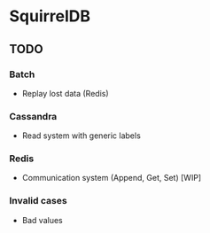 # SquirrelDB

## TODO

### Batch

- Replay lost data (Redis)

### Cassandra

- Read system with generic labels

### Redis

- Communication system (Append, Get, Set) \[WIP\]

### Invalid cases

- Bad values